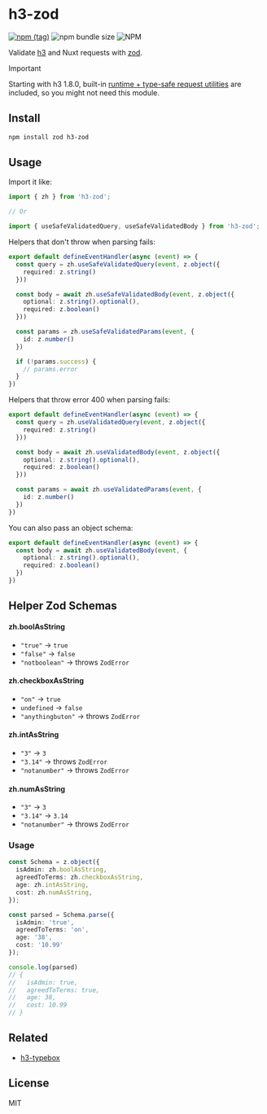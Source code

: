 # h3-zod

[![npm (tag)](https://img.shields.io/npm/v/h3-zod?style=flat&colorA=000000&colorB=000000)](https://www.npmjs.com/package/h3-zod) ![npm bundle size](https://img.shields.io/bundlephobia/minzip/h3-zod?style=flat&colorA=000000&colorB=000000) ![NPM](https://img.shields.io/npm/l/h3-zod?style=flat&colorA=000000&colorB=000000)

Validate [h3](https://github.com/unjs/h3) and Nuxt requests with [zod](https://github.com/colinhacks/zod).

> [!IMPORTANT]  
> Starting with h3 1.8.0, built-in [runtime + type-safe request utilities](https://unjs.io/blog/2023-08-15-h3-towards-the-edge-of-the-web#runtime-type-safe-request-utils) are included, so you might not need this module.

## Install

```bash
npm install zod h3-zod
```

## Usage

Import it like:

```ts
import { zh } from 'h3-zod';

// Or

import { useSafeValidatedQuery, useSafeValidatedBody } from 'h3-zod';
```

Helpers that don't throw when parsing fails:

```ts
export default defineEventHandler(async (event) => {
  const query = zh.useSafeValidatedQuery(event, z.object({
    required: z.string()
  }))

  const body = await zh.useSafeValidatedBody(event, z.object({
    optional: z.string().optional(),
    required: z.boolean()
  }))

  const params = zh.useSafeValidatedParams(event, {
    id: z.number()
  })

  if (!params.success) {
    // params.error
  }
})
```

Helpers that throw error 400 when parsing fails:

```ts
export default defineEventHandler(async (event) => {
  const query = zh.useValidatedQuery(event, z.object({
    required: z.string()
  }))

  const body = await zh.useValidatedBody(event, z.object({
    optional: z.string().optional(),
    required: z.boolean()
  }))

  const params = await zh.useValidatedParams(event, {
    id: z.number()
  })
})
```

You can also pass an object schema:

```ts
export default defineEventHandler(async (event) => {
  const body = await zh.useValidatedBody(event, {
    optional: z.string().optional(),
    required: z.boolean()
  })
})
```

## Helper Zod Schemas

#### zh.boolAsString
- `"true"` → `true`
- `"false"` → `false`
- `"notboolean"` → throws `ZodError`

#### zh.checkboxAsString
- `"on"` → `true`
- `undefined` → `false`
- `"anythingbuton"` → throws `ZodError`

#### zh.intAsString
- `"3"` → `3`
- `"3.14"` → throws `ZodError`
- `"notanumber"` → throws `ZodError`

#### zh.numAsString
- `"3"` → `3`
- `"3.14"` → `3.14`
- `"notanumber"` → throws `ZodError`

### Usage

```ts
const Schema = z.object({
  isAdmin: zh.boolAsString,
  agreedToTerms: zh.checkboxAsString,
  age: zh.intAsString,
  cost: zh.numAsString,
});

const parsed = Schema.parse({
  isAdmin: 'true',
  agreedToTerms: 'on',
  age: '38',
  cost: '10.99'
});

console.log(parsed)
// {
//   isAdmin: true,
//   agreedToTerms: true,
//   age: 38,
//   cost: 10.99
// }
```

## Related

- [h3-typebox](https://github.com/kevinmarrec/h3-typebox)

## License

MIT
